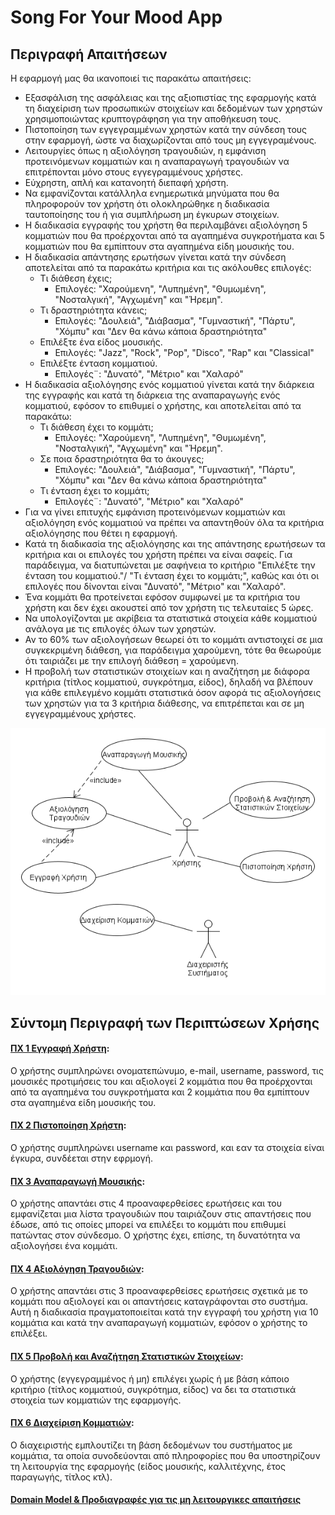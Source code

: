 # Song For Your Mood App 

## Περιγραφή Απαιτήσεων 

Η εφαρμογή μας θα ικανοποιεί τις παρακάτω απαιτήσεις:
* Εξασφάλιση της ασφάλειας και της αξιοπιστίας της εφαρμογής κατά τη διαχείριση των προσωπικών στοιχείων και δεδομένων των χρηστών χρησιμοποιώντας κρυπτογράφηση για την αποθήκευση τους.
* Πιστοποίηση των εγγεγραμμένων χρηστών κατά την σύνδεση τους στην εφαρμογή, ώστε να διαχωρίζονται από τους μη εγγεγραμένους.
* Λειτουργίες όπως η αξιολόγηση τραγουδιών, η εμφάνιση προτεινόμενων κομματιών και η αναπαραγωγή τραγουδιών να επιτρέπονται μόνο στους εγγεγραμμένους χρήστες.
* Εύχρηστη, απλή και κατανοητή διεπαφή χρήστη.
* Να εμφανίζονται κατάλληλα ενημερωτικά μηνύματα που θα πληροφορούν τον χρήστη ότι ολοκληρώθηκε η διαδικασία ταυτοποίησης του ή για συμπλήρωση μη έγκυρων στοιχείων.
* Η διαδικασία εγγραφής του χρήστη θα περιλαμβάνει αξιολόγηση 5 κομματιών που θα προέρχονται από τα αγαπημένα συγκροτήματα και 5 κομματιών που θα εμπίπτουν στα αγαπημένα είδη μουσικής του.
* Η διαδικασία απάντησης ερωτήσων γίνεται κατά την σύνδεση αποτελείται από τα παρακάτω κριτήρια και τις ακόλουθες επιλογές:
  * Τι διάθεση έχεις;
     * Επιλογές: "Χαρούμενη", "Λυπημένη", "Θυμωμένη", "Νοσταλγική", "Αγχωμένη" και "Ήρεμη". 
  * Τι δραστηριότητα κάνεις;
     * Επιλογές: "Δουλειά", "Διάβασμα", "Γυμναστική", "Πάρτυ", "Χόμπυ" και "Δεν θα κάνω κάποια δραστηριότητα" 
  * Επιλέξτε ένα είδος μουσικής.
     * Επιλογές: "Jazz", "Rock", "Pop", "Disco", "Rap" και "Classical"
  * Επιλέξτε ένταση κομματιού.
     * Επιλογές¨: "Δυνατό", "Μέτριο" και "Χαλαρό"
* Η διαδικασία αξιολόγησης ενός κομματιού γίνεται κατά την διάρκεια της εγγραφής και κατά τη διάρκεια της αναπαραγωγής ενός κομματιού, εφόσον το επιθυμεί ο χρήστης, και αποτελείται από τα παρακάτω:
  * Τι διάθεση έχει το κομμάτι;
     * Επιλογές: "Χαρούμενη", "Λυπημένη", "Θυμωμένη", "Νοσταλγική", "Αγχωμένη" και "Ήρεμη". 
  * Σε ποια δραστηριότητα θα το άκουγες;
     * Επιλογές: "Δουλειά", "Διάβασμα", "Γυμναστική", "Πάρτυ", "Χόμπυ" και "Δεν θα κάνω κάποια δραστηριότητα" 
  * Τι ένταση έχει το κομμάτι;
     * Επιλογές¨: "Δυνατό", "Μέτριο" και "Χαλαρό"
* Για να γίνει επιτυχής εμφάνιση προτεινόμενων κομματιών και αξιολόγηση ενός κομματιού να πρέπει να απαντηθούν όλα τα κριτήρια αξιολόγησης που θέτει η εφαρμογή.
* Κατά τη διαδικασία της αξιολόγησης και της απάντησης ερωτήσεων τα κριτήρια και οι επιλογές του χρήστη πρέπει να είναι σαφείς. Για παράδειγμα, να διατυπώνεται με σαφήνεια το κριτήριο "Επιλέξτε την ένταση του κομματιού."/ "Τι ένταση έχει το κομμάτι;", καθώς και ότι οι επιλογές που δίνονται είναι "Δυνατό", "Μέτριο" και "Χαλαρό". 
* Ένα κομμάτι θα προτείνεται εφόσον συμφωνεί με τα κριτήρια του χρήστη και δεν έχει ακουστεί από τον χρήστη τις τελευταίες 5 ώρες.
* Να υπολογίζονται με ακρίβεια τα στατιστικά στοιχεία κάθε κομματιού ανάλογα με τις επιλογές όλων των χρηστών. 
* Αν το 60% των αξιολογήσεων θεωρεί ότι το κομμάτι αντιστοιχεί σε μια συγκεκριμένη διάθεση, για παράδειγμα χαρούμενη, τότε θα θεωρούμε ότι ταιριάζει με την επιλογή διάθεση = χαρούμενη.
* Η προβολή των στατιστικών στοιχείων και η αναζήτηση με διάφορα κριτήρια (τίτλος κομματιού, συγκρότημα, είδος), δηλαδή να  βλέπουν για κάθε επιλεγμένο κομμάτι στατιστικά όσον αφορά τις αξιολογήσεις των χρηστών για τα 3 κριτήρια διάθεσης, να επιτρέπεται και σε μη εγγεγραμμένους χρήστες.


![Διάγραμμα περιπτώσεων χρήσης](docs/markdown/uml/requirements/use-case-diagram.png)


## Σύντομη Περιγραφή των Περιπτώσεων Χρήσης

#### [ΠΧ 1 Εγγραφή Χρήστη](docs/markdown/uc1-user-registration.md): 
Ο χρήστης συμπληρώνει ονοματεπώνυμο, e-mail, username, password, τις μουσικές προτιμήσεις του και αξιολογεί 2 κομμάτια που θα προέρχονται από τα αγαπημένα του συγκροτήματα και 2 κομμάτια που θα εμπίπτουν στα αγαπημένα είδη μουσικής του.

#### [ΠΧ 2 Πιστοποίηση Χρήστη](docs/markdown/uc2-user-identification.md): 
Ο χρήστης συμπληρώνει username και password, και εαν τα στοιχεία είναι έγκυρα, συνδέεται στην εφρμογή.

#### [ΠΧ 3 Αναπαραγωγή Μουσικής](docs/markdown/uc3-music-playing.md):
Ο χρήστης απαντάει στις 4 προαναφερθείσες ερωτήσεις και του εμφανίζεται μια λίστα τραγουδιών που ταιριάζουν στις απαντήσεις που έδωσε, από τις οποίες μπορεί να επιλέξει το κομμάτι που επιθυμεί πατώντας στον σύνδεσμο. Ο χρήστης έχει, επίσης, τη δυνατότητα να αξιολογήσει ένα κομμάτι.

#### [ΠΧ 4 Αξιολόγηση Τραγουδιών](docs/markdown/uc4-song-rating.md): 
Ο χρήστης απαντάει στις 3 προαναφερθείσες ερωτήσεις σχετικά με το κομμάτι που αξιολογεί και οι απαντήσεις καταγράφονται στο συστήμα. Αυτή η διαδικασία πραγματοποιείται κατά την εγγραφή του χρήστη για 10 κομμάτια και κατά την αναπαραγωγή κομματιών, εφόσον ο χρήστης το επιλέξει.

#### [ΠΧ 5 Προβολή και Αναζήτηση Στατιστικών Στοιχείων](docs/markdown/uc5-projection-and-search-of-statistics.md):
Ο χρήστης (εγγεγραμμένος ή μη) επιλέγει χωρίς ή με βάση κάποιο κριτήριο (τίτλος κομματιού, συγκρότημα, είδος) να δει τα στατιστικά στοιχεία των κομματιών της εφαρμογής.

#### [ΠΧ 6 Διαχείριση Κομματιών](docs/markdown/uc6-song-addition.md):
Ο διαχειριστής εμπλουτίζει τη βάση δεδομένων του συστήματος με κομμάτια, τα οποία συνοδεύονται από πληροφορίες που θα υποστηρίζουν τη λειτουργία της εφαρμογής (είδος μουσικής, καλλιτέχνης, έτος παραγωγής, τίτλος κτλ).



#### [Domain Model & Προδιαγραφές για τις μη λειτουργικες απαιτήσεις](docs/markdown/software-requirements.md)
